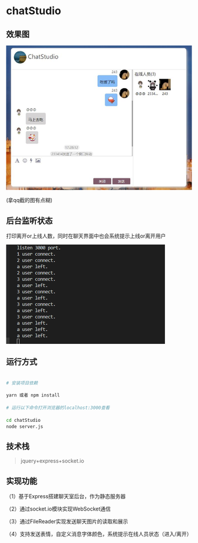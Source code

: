 # chatStudio
## 效果图
![](https://github.com/mylittleZ/ChatStudio/blob/master/src/image/22.jpg) 

(拿qq截的图有点糊)


## 后台监听状态
打印离开or上线人数，同时在聊天界面中也会系统提示上线or离开用户

![](https://github.com/mylittleZ/ChatStudio/blob/master/src/image/111.png) 

## 运行方式
```bash

# 安装项目依赖

yarn 或者 npm install

# 运行以下命令打开浏览器的localhost:3000查看

cd chatStudio
node server.js
```
## 技术栈
> jquery+express+socket.io

## 实现功能
（1）基于Express搭建聊天室后台，作为静态服务器

（2）通过socket.io模块实现WebSocket通信

（3）通过FileReader实现发送聊天图片的读取和展示

（4）支持发送表情，自定义消息字体颜色，系统提示在线人员状态（进入/离开）

